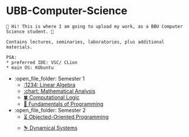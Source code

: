 # UBB-Computer-Science

    🔮 Hi! This is where I am going to upload my work, as a BBU Computer Science student. 🔮

    Contains lectures, seminaries, laboratories, plus additional materials.
    
    PSA:
    * preferred IDE: VSC/ CLion
    * main OS: KUbuntu

<ul>
    <li>:open_file_folder: Semester 1
        <ul>
            <li>
                <a href="https://github.com/913-Fintina-Olivia/UBB-Computer-Science/tree/main/Semester%201/Linear%20Algebra">
                    :1234: Linear Algebra
                </a>
            </li>
            <li>
                <a href="https://github.com/913-Fintina-Olivia/UBB-Computer-Science/tree/main/Semester%201/Mathematical%20Analysis">
                    :chart: Mathematical Analysis
                </a>
            </li>
             <li>
                    <a href="https://github.com/913-Fintina-Olivia/UBB-Computer-Science/tree/main/Semester%201/Computational%20Logic">
                       🍀 Computational Logic
                    </a>
                </li>
            <li>
                    <a href="https://github.com/913-Fintina-Olivia/UBB-Computer-Science/tree/main/Semester%201/Fundamentals%20of%20Programming">
                       🐍 Fundamentals of Programming
                    </a>
                </li>
         </ul>
      </li>
    <li>:open_file_folder: Semester 2
        <ul>
                <li>
                    <a href="https://github.com/913-Fintina-Olivia/UBB-Computer-Science/tree/main/Semester%202/Object-Oriented%20Programming">
                       ⏳ Objected-Oriented Programming
                    </a>
                </li>
                 <li>
                    <a href="https://github.com/913-Fintina-Olivia/UBB-Computer-Science/tree/main/Semester%202/Dynamical%20Systems">
                       ⛷ Dynamical Systems
                    </a>
                </li>
</ul>
